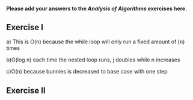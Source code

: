 #### Please add your answers to the ***Analysis of  Algorithms*** exercises here.

## Exercise I

a) This is O(n) because the while loop will only run a fixed amount of (n) times


b)O(log n) each time the nested loop runs, j doubles while n increases


c)O(n) because bunnies is decreased to base case with one step

## Exercise II


